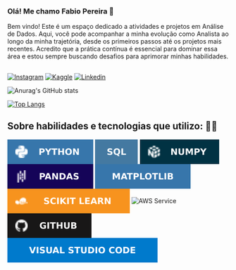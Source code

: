 ### Olá! Me chamo Fabio Pereira 👋
Bem vindo! Este é um espaço dedicado a atividades e projetos em Análise de Dados. Aqui, você pode acompanhar a minha evolução como Analista ao longo da minha trajetória, desde os primeiros passos até os projetos mais recentes. Acredito que a prática contínua é essencial para dominar essa área e estou sempre buscando desafios para aprimorar minhas habilidades.
##
[![Instagram](https://img.shields.io/badge/Instagram-E4405F?style=for-the-badge&logo=instagram&logoColor=white)](https://www.instagram.com/7Fabio7Pereira7/)
[![Kaggle](https://img.shields.io/badge/Kaggle-20BEFF?style=for-the-badge&logo=Kaggle&logoColor=white)](https://www.kaggle.com/FabioPereira445 )
[![Linkedin](https://img.shields.io/badge/LinkedIn-0077B5?style=for-the-badge&logo=linkedin&logoColor=white)](https://www.linkedin.com/in/fabio--pereira/)

![Anurag's GitHub stats](https://github-readme-stats.vercel.app/api?username=FabioPereira445&show_icons=true&theme=merko)

[![Top Langs](https://github-readme-stats.vercel.app/api/top-langs/?username=FabioPereira445&layout=compact)](https://github.com/FabioPereira445/github-readme-stats)

## Sobre habilidades e tecnologias que utilizo: 🧑‍💻

<div>
  <img align="center" alt="Sql" src="image/img_python.svg"/>
   <img align="center" alt="Sql" src="image/img_Sql.svg"/>
   <img align="center" alt="numpy" src="image/img_numpy.svg"/>
   <img align="center" alt="pandas" src="image/img_pandas.svg"/>
   <img align="center" alt="seaborn" src="image/img_seaborn.svg"/>
   <img align="center" alt="sckitlearn" src="image/img_sckitlearn.svg"/>
   <img align="center" alt="AWS Service" src="https://img.shields.io/badge/Amazon_AWS-FF9900?style=for-the-badge&logo=amazonaws&logoColor=white"/>
   <img align="center" alt="github" src="image/img_github.svg"/>
  <img align="center" alt="sckitlearn" src="image/img_VScode.svg"/>
</div>
<br>
  
          
</div><br/>

